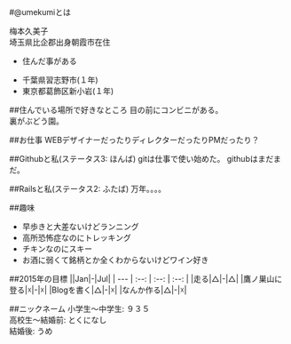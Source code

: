 #@umekumiとは

梅本久美子  
埼玉県比企郡出身朝霞市在住  
* 住んだ事がある
 - 千葉県習志野市(１年)
 - 東京都葛飾区新小岩(１年)  

##住んでいる場所で好きなところ
目の前にコンビニがある。  
裏がぶどう園。

##お仕事
WEBデザイナーだったりディレクターだったりPMだったり？

##Githubと私(ステータス3: ほんば)
gitは仕事で使い始めた。
githubはまだまだ。

##Railsと私(ステータス2: ふたば)
万年。。。。

##趣味
* 早歩きと大差ないけどランニング
* 高所恐怖症なのにトレッキング
* チキンなのにスキー
* お酒に弱くて銘柄とか全くわからないけどワイン好き

##2015年の目標
||Jan|-|Jul|
| --- | :--: | :--: | :--: |
|走る|△|-|△|
|鷹ノ巣山に登る|☓|-|☓|
|Blogを書く|△|-|☓|
|なんか作る|△|-|☓| 

##ニックネーム
小学生〜中学生: ９３５  
高校生〜結婚前: とくになし  
結婚後: うめ